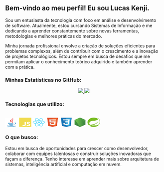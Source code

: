 ## Bem-vindo ao meu perfil! Eu sou Lucas Kenji.

Sou um entusiasta da tecnologia com foco em análise e desenvolvimento de software. Atualmente, estou cursando Sistemas de Informação e me dedicando a aprender constantemente sobre novas ferramentas, metodologias e melhores práticas do mercado.

Minha jornada profissional envolve a criação de soluções eficientes para problemas complexos, além de contribuir com o crescimento e a inovação de projetos tecnológicos. Estou sempre em busca de desafios que me permitam aplicar o conhecimento teórico adquirido e também aprender com a prática.

### Minhas Estatísticas no GitHub:

<div align="center">
  <a href="https://github.com/LucasKSY/">
    <img height="165em" src="https://github-readme-stats.vercel.app/api?=LucasKSY&show_icons=true&theme=dark&include_all_commits=true&count_private=true"/>
    <img height="165em" src="https://github-readme-stats.vercel.app/api/top-langs/?username=LucasKSY&layout=compact&langs_count=7&theme=dark"/>
  </a>
</div>

### Tecnologias que utilizo:

<div style="display: inline_block"><br>
  <img align="center" alt="Java" height="30" width="40" src="https://raw.githubusercontent.com/devicons/devicon/master/icons/java/java-original.svg">
  <img align="center" alt="JavaScript" height="30" width="40" src="https://raw.githubusercontent.com/devicons/devicon/master/icons/javascript/javascript-plain.svg">
  <img align="center" alt="React" height="30" width="40" src="https://raw.githubusercontent.com/devicons/devicon/master/icons/react/react-original.svg">
  <img align="center" alt="HTML5" height="30" width="40" src="https://raw.githubusercontent.com/devicons/devicon/master/icons/html5/html5-original.svg">
  <img align="center" alt="CSS3" height="30" width="40" src="https://raw.githubusercontent.com/devicons/devicon/master/icons/css3/css3-original.svg">
  <img align="center" alt="Node.js" height="30" width="40" src="https://raw.githubusercontent.com/devicons/devicon/master/icons/nodejs/nodejs-original.svg">
  <img align="center" alt="Spring" height="30" width="40" src="https://raw.githubusercontent.com/devicons/devicon/master/icons/spring/spring-original.svg">
</div>

### O que busco:

Estou em busca de oportunidades para crescer como desenvolvedor, colaborar com equipes talentosas e construir soluções inovadoras que façam a diferença. Tenho interesse em aprender mais sobre arquitetura de sistemas, inteligência artificial e computação em nuvem.
